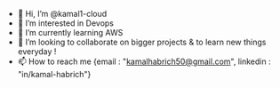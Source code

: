 - 👋 Hi, I’m @kamal1-cloud
- 👀 I’m interested in Devops
- 🌱 I’m currently learning AWS
- 💞️ I’m looking to collaborate on bigger projects & to learn new things everyday !
- 📫 How to reach me {email : "kamalhabrich50@gmail.com", linkedin : "in/kamal-habrich"}

<!---
kamal1-cloud/kamal1-cloud is a ✨ special ✨ repository because its `README.md` (this file) appears on your GitHub profile.
You can click the Preview link to take a look at your changes.
--->
